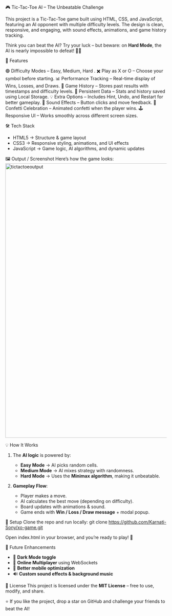  🎮 Tic-Tac-Toe AI – The Unbeatable Challenge
 
This project is a Tic-Tac-Toe game built using HTML, CSS, and JavaScript, featuring an AI opponent with multiple difficulty levels. The design is clean, responsive, and engaging, with sound effects, animations, and game history tracking.

Think you can beat the AI? Try your luck – but beware: on **Hard Mode**, the AI is nearly impossible to defeat! 🤖🔥


🚀 Features

🟢 Difficulty Modes – Easy, Medium, Hard .
✖️ Play as X or O – Choose your symbol before starting.
📊 Performance Tracking – Real-time display of Wins, Losses, and Draws.
📜 Game History – Stores past results with timestamps and difficulty levels.
💾 Persistent Data – Stats and history saved using Local Storage.
💡 Extra Options – Includes Hint, Undo, and Restart for better gameplay.
🎵 Sound Effects – Button clicks and move feedback.
🎉 Confetti Celebration – Animated confetti when the player wins.
🕹️ Responsive UI – Works smoothly across different screen sizes.

🛠️ Tech Stack
* HTML5 → Structure & game layout
* CSS3 → Responsive styling, animations, and UI effects
* JavaScript → Game logic, AI algorithms, and dynamic updates

🖼️ Output / Screenshot
Here’s how the game looks:
<img width="1499" height="858" alt="tictactoeoutput" src="https://github.com/user-attachments/assets/96bb30ba-6d17-41d2-a339-f8dcb660eb49" />

💡 How It Works
1. The **AI logic** is powered by:
   * **Easy Mode** → AI picks random cells.
   * **Medium Mode** → AI mixes strategy with randomness.
   * **Hard Mode** → Uses the **Minimax algorithm**, making it unbeatable.

2. **Gameplay Flow**:
   * Player makes a move.
   * AI calculates the best move (depending on difficulty).
   * Board updates with animations & sound.
   * Game ends with **Win / Loss / Draw message** + modal popup.


 📂 Setup
Clone the repo and run locally:
git clone https://github.com/Karnati-Sony/xo-game.git

Open index.html in your browser, and you’re ready to play! 🎉

 🎯 Future Enhancements
* 🌙 **Dark Mode toggle**
* 👥 **Online Multiplayer** using WebSockets
* 📱 **Better mobile optimization**
* 🔊 **Custom sound effects & background music**

📜 License
This project is licensed under the **MIT License** – free to use, modify, and share.

⭐ If you like the project, drop a star on GitHub and challenge your friends to beat the AI!

